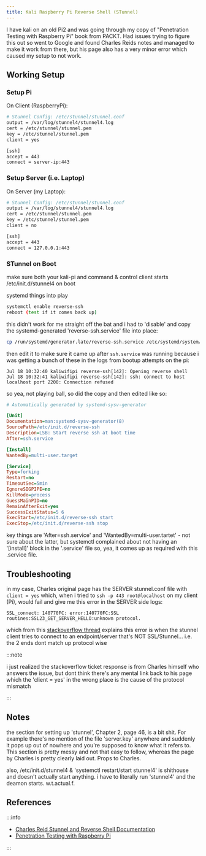 ```yaml
---
title: Kali Raspberry Pi Reverse Shell (STunnel)
---
```


I have kali on an old Pi2 and was going through my copy of "Penetration Testing with Raspberry Pi" book from PACKT. Had issues trying to figure this out so went to Google and found Charles Reids notes and managed to make it work from there, but his page also has a very minor error which caused my setup to not work.

## Working Setup

### Setup Pi

On Client (RaspberryPi):

```bash
# Stunnel Config: /etc/stunnel/stunnel.conf
output = /var/log/stunnel4/stunnel4.log
cert = /etc/stunnel/stunnel.pem
key = /etc/stunnel/stunnel.pem
client = yes

[ssh]
accept = 443
connect = server-ip:443
```

### Setup Server (i.e. Laptop)

On Server (my Laptop):

```bash
# Stunnel Config: /etc/stunnel/stunnel.conf
output = /var/log/stunnel4/stunnel4.log
cert = /etc/stunnel/stunnel.pem
key = /etc/stunnel/stunnel.pem
client = no

[ssh]
accept = 443
connect = 127.0.0.1:443
```

### STunnel on Boot

make sure both your kali-pi and command & control client starts /etc/init.d/stunnel4 on boot

systemd things into play

```sh
systemctl enable reverse-ssh
reboot (test if it comes back up)
```

this didn't work for me straight off the bat and i had to 'disable' and copy the systemd-generated 'reverse-ssh.service' file into place:

```sh
cp /run/systemd/generator.late/reverse-ssh.service /etc/systemd/system/
```

then edit it to make sure it came up after `ssh.service` was running because i was getting a bunch of these in the logs from bootup attempts on the pi:

```log
Jul 18 10:32:40 kaliwifipi reverse-ssh[142]: Opening reverse shell
Jul 18 10:32:41 kaliwifipi reverse-ssh[142]: ssh: connect to host localhost port 2200: Connection refused
```

so yea, not playing ball, so did the copy and then edited like so:

```ini
# Automatically generated by systemd-sysv-generator

[Unit]
Documentation=man:systemd-sysv-generator(8)
SourcePath=/etc/init.d/reverse-ssh
Description=LSB: Start reverse ssh at boot time
After=ssh.service

[Install]
WantedBy=multi-user.target

[Service]
Type=forking
Restart=no
TimeoutSec=5min
IgnoreSIGPIPE=no
KillMode=process
GuessMainPID=no
RemainAfterExit=yes
SuccessExitStatus=5 6
ExecStart=/etc/init.d/reverse-ssh start
ExecStop=/etc/init.d/reverse-ssh stop
```

key things are 'After=ssh.service' and 'WantedBy=multi-user.tartet' - not sure about the latter, but systemctl complained about not having an '[install]' block in the '.service' file so, yea, it comes up as required with this .service file.

## Troubleshooting

in my case, Charles original page has the SERVER stunnel.conf file with `client = yes` which, when i tried to `ssh -p 443 root@localhost` on my client (Pi), would fail and give me this error in the SERVER side logs:

```log
SSL_connect: 140770FC: error:140770FC:SSL routines:SSL23_GET_SERVER_HELLO:unknown protocol.
```

which from this [stackoverflow thread](https://stackoverflow.com/questions/43782454/stunnel-ssl23-get-server-hello-error/43815877#43815877) explains this error is when the stunnel client tries to connect to an endpoint/server that's NOT SSL/Stunnel... i.e. the 2 ends dont match up protocol wise

:::note

i just realized the stackoverflow ticket response is from Charles himself who answers the issue, but dont think there's any mental link back to his page which the 'client = yes' in the wrong place is the cause of the protocol mismatch

:::

## Notes

the section for setting up 'stunnel', Chapter 2, page 46, is a bit shit. For example there's no mention of the file 'server.key' anywhere and suddenly it pops up out of nowhere and you're supposed to know what it refers to. This section is pretty messy and not that easy to follow, whereas the page by Charles is pretty clearly laid out. Props to Charles.

also, /etc/init.d/stunnel4 & 'systemctl restart/start stunnel4' is shithouse and doesn't actually start anything. i have to literally run 'stunnel4' and the deamon starts. w.t.actual.f.

## References

:::info

* [Charles Reid Stunnel and Reverse Shell Documentation](https://charlesreid1.com/wiki/RaspberryPi/Reverse_SSH_Stunnel)
* [Penetration Testing with Raspberry Pi](https://www.amazon.com/Penetration-Testing-Raspberry-Joseph-Muniz/dp/1784396435)

:::
